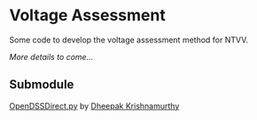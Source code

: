 # Voltage Assessment

Some code to develop the voltage assessment method for NTVV.

*More details to come...*

## Submodule

[OpenDSSDirect.py](https://github.com/NREL/OpenDSSDirect.py) by [Dheepak Krishnamurthy](https://github.com/kdheepak)